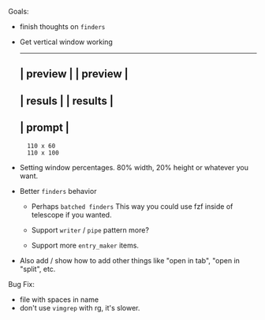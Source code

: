 Goals:

- finish thoughts on `finders`

- Get vertical window working 
    ___________
    | preview |
    | preview |
    -----------
    | resuls  |
    | results |
    -----------
    | prompt  |
    -----------

        110 x 60
        110 x 100

- Setting window percentages.
    80% width, 20% height or whatever you want.

- Better `finders` behavior
    - Perhaps `batched finders`
        This way you could use fzf inside of telescope if you wanted.


    - Support `writer` / `pipe` pattern more?

    - Support more `entry_maker` items.

- Also add / show how to add other things like "open in tab", "open in "split", etc.

Bug Fix:
- file with spaces in name
- don't use `vimgrep` with rg, it's slower.
